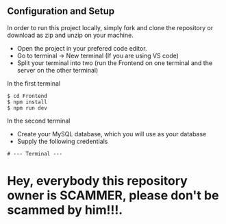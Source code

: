 
## Configuration and Setup

In order to run this project locally, simply fork and clone the repository or download as zip and unzip on your machine.

- Open the project in your prefered code editor.
- Go to terminal -> New terminal (If you are using VS code)
- Split your terminal into two (run the Frontend on one terminal and the server on the other terminal)

In the first terminal

```
$ cd Frontend
$ npm install 
$ npm run dev
```

In the second terminal

- Create your MySQL database, which you will use as your database
- Supply the following credentials


```
# --- Terminal ---
```


# Hey, everybody this repository owner is SCAMMER, please don't be scammed by him!!!. 